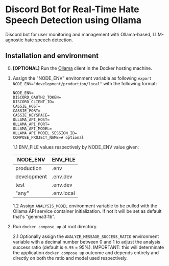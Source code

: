 # Discord Bot for Real-Time Hate Speech Detection using Ollama

Discord bot for user monitoring and management with Ollama-based, LLM-agnostic hate speech detection.

## Installation and environment

0. **[OPTIONAL]** Run the [Ollama](https://github.com/ollama/ollama) client in the Docker hosting machine.
1. Assign the "NODE_ENV" environment variable as following `export NODE_ENV="development/production/local"` with the following format:

   ```env
   NODE_ENV=
   DISCORD_OAUTH2_TOKEN=
   DISCORD_CLIENT_ID=
   CASSIE_HOST=
   CASSIE_PORT=
   CASSIE_KEYSPACE=
   OLLAMA_API_HOST=
   OLLAMA_API_PORT=
   OLLAMA_API_MODEL=
   OLLAMA_API_MODEL_SESSION_ID=
   COMPOSE_PROJECT_NAME=# optional
   ```

    1.1 ENV_FILE values respectively by NODE_ENV value given:

    | NODE_ENV    | ENV_FILE   |
    |-------------|------------|
    | production  | .env       |
    | development | .env.dev   |
    | test        | .env.dev   |
    | "any"       | .env.local |

    1.2 Assign `ANALYSIS_MODEL` environment variable to be pulled with the Ollama API service container initialization. If not it will be set as default that's "gemma3:1b".
2. Run `docker compose up` at root directory.

    2.1 Optionally assign the `ANALYZE_MESSAGE_SUCCESS_RATIO` environment variable with a decimal number between 0 and 1 to adjust the analysis success ratio (default is `0.95` = 95%). IMPORTANT: this will determinate the application `docker compose up` outcome and depends entirely and directly on both the ratio and model used respectively.
